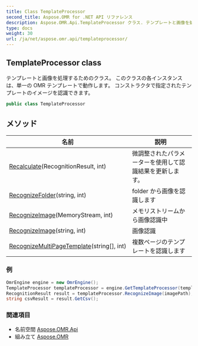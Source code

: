 ```yaml
---
title: Class TemplateProcessor
second_title: Aspose.OMR for .NET API リファレンス
description: Aspose.OMR.Api.TemplateProcessor クラス. テンプレートと画像を処理するためのクラス  このクラスの各インスタンスは単一の OMR テンプレートで動作します コンストラクタで指定されたテンプレートのイメージを認識できます
type: docs
weight: 30
url: /ja/net/aspose.omr.api/templateprocessor/
---
```

## TemplateProcessor class

テンプレートと画像を処理するためのクラス。  このクラスの各インスタンスは、単一の OMR テンプレートで動作します。 コンストラクタで指定されたテンプレートのイメージを認識できます。

```csharp
public class TemplateProcessor
```

## メソッド

| 名前 | 説明 |
| --- | --- |
| [Recalculate](../../aspose.omr.api/templateprocessor/recalculate/)(RecognitionResult, int) | 微調整されたパラメーターを使用して認識結果を更新します。 |
| [RecognizeFolder](../../aspose.omr.api/templateprocessor/recognizefolder/)(string, int) | folder から画像を認識します |
| [RecognizeImage](../../aspose.omr.api/templateprocessor/recognizeimage/#recognizeimage)(MemoryStream, int) | メモリストリームから画像認識中 |
| [RecognizeImage](../../aspose.omr.api/templateprocessor/recognizeimage/#recognizeimage_1)(string, int) | 画像認識 |
| [RecognizeMultiPageTemplate](../../aspose.omr.api/templateprocessor/recognizemultipagetemplate/)(string[], int) | 複数ページのテンプレートを認識します |

### 例

```csharp
OmrEngine engine = new OmrEngine();
TemplateProcessor templateProcessor = engine.GetTemplateProcessor(templatePath);
RecognitionResult result = templateProcessor.RecognizeImage(imagePath);
string csvResult = result.GetCsv();
```

### 関連項目

* 名前空間 [Aspose.OMR.Api](../../aspose.omr.api/)
* 組み立て [Aspose.OMR](../../)


